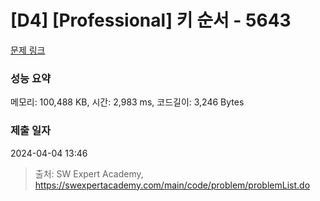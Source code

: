 # [D4] [Professional] 키 순서 - 5643 

[문제 링크](https://swexpertacademy.com/main/code/problem/problemDetail.do?contestProbId=AWXQsLWKd5cDFAUo) 

### 성능 요약

메모리: 100,488 KB, 시간: 2,983 ms, 코드길이: 3,246 Bytes

### 제출 일자

2024-04-04 13:46



> 출처: SW Expert Academy, https://swexpertacademy.com/main/code/problem/problemList.do